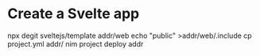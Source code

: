 # Create a Svelte app

npx degit sveltejs/template addr/web
echo "public" >addr/web/.include
cp project.yml addr/
nim project deploy addr

